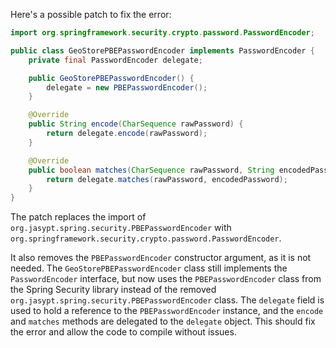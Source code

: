 Here's a possible patch to fix the error:
```java
import org.springframework.security.crypto.password.PasswordEncoder;

public class GeoStorePBEPasswordEncoder implements PasswordEncoder {
    private final PasswordEncoder delegate;

    public GeoStorePBEPasswordEncoder() {
        delegate = new PBEPasswordEncoder();
    }

    @Override
    public String encode(CharSequence rawPassword) {
        return delegate.encode(rawPassword);
    }

    @Override
    public boolean matches(CharSequence rawPassword, String encodedPassword) {
        return delegate.matches(rawPassword, encodedPassword);
    }
}
```
The patch replaces the import of `org.jasypt.spring.security.PBEPasswordEncoder` with `org.springframework.security.crypto.password.PasswordEncoder`.

It also removes the `PBEPasswordEncoder` constructor argument, as it is not needed.
The `GeoStorePBEPasswordEncoder` class still implements the `PasswordEncoder` interface, but now uses the `PBEPasswordEncoder` class from the Spring Security library instead of the removed `org.jasypt.spring.security.PBEPasswordEncoder` class.
The `delegate` field is used to hold a reference to the `PBEPasswordEncoder` instance, and the `encode` and `matches` methods are delegated to the `delegate` object.
This should fix the error and allow the code to compile without issues.
